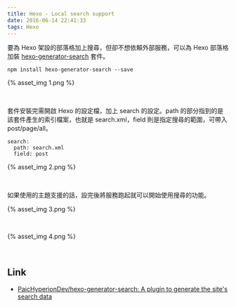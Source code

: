 ```yaml
---
title: Hexo - Local search support
date: 2016-06-14 22:41:33
tags: Hexo
---
```


要為 Hexo 架設的部落格加上搜尋，但卻不想依賴外部服務，可以為 Hexo 部落格加裝 [hexo-generator-search](https://github.com/PaicHyperionDev/hexo-generator-search) 套件。  

<!-- More -->

    npm install hexo-generator-search --save

{% asset_img 1.png %}

<br/>


套件安裝完需開啟 Hexo 的設定檔，加上 search 的設定。path 的部分指到的是該套件產生的索引檔案，也就是 search.xml，field 則是指定搜尋的範圍，可帶入 post/page/all。  

    search:
      path: search.xml
      field: post

{% asset_img 2.png %}

<br/>


如果使用的主題支援的話，設完後將服務跑起就可以開始使用搜尋的功能。  

{% asset_img 3.png %}

<br/>


{% asset_img 4.png %}

<br/>


Link
---
* [PaicHyperionDev/hexo-generator-search: A plugin to generate the site's search data](https://github.com/PaicHyperionDev/hexo-generator-search)

